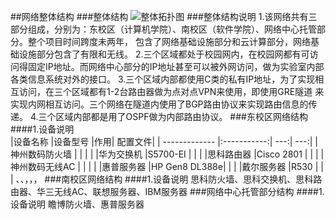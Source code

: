 ##网络整体结构
###整体结构
![整体拓扑图](https://www.processon.com/chart_image/589eae11e4b028637ab6a3b0.png)
###整体结构说明
1.该网络共有三部分组成，分别为：东校区（计算机学院）、南校区（软件学院）、网络中心托管部分。整个项目时间跨度未两年，
包含了网络基础设施部分和云计算部分，网络基础设施部分包含了有限和无线。
2.三个区域都处于校园网内，在校园网都有可访问得固定IP地址。而网络中心部分的IP地址甚至可以被外网访问，做为实验室内部
各类信息系统对外的接口。
3.三个区域内部都使用C类的私有IP地址，为了实现相互访问，在三个区域都有1-2台路由器做为点对点VPN来使用，即使用GRE隧道
来实现内网相互访问。三个网络在隧道内使用了BGP路由协议来实现路由信息的传递。
4.三个区域内部都是用了OSPF做为内部路由协议。
###东校区网络结构
####1.设备说明  
|设备名称            |设备型号       |作用| 配置文件|
| -------------      |:-----------:| ---:| ---:|
|神州数码防火墙       |             |    |    |
|华为交换机          |S5700-EI      |   |    |
|思科路由器          |Cisco 2801    |   |    |
|神州数码无线AC      |               |   |    |
|惠普服务器          |HP Gen8 DL388e|   |    |
|戴尔服务器          |R530          |   |    |
、、，，，
###南校区网络结构
####1.设备说明
思科防火墙、思科交换机、思科路由器、华三无线AC、联想服务器、IBM服务器
###网络中心托管部分结构
####1.设备说明
瞻博防火墙、惠普服务器